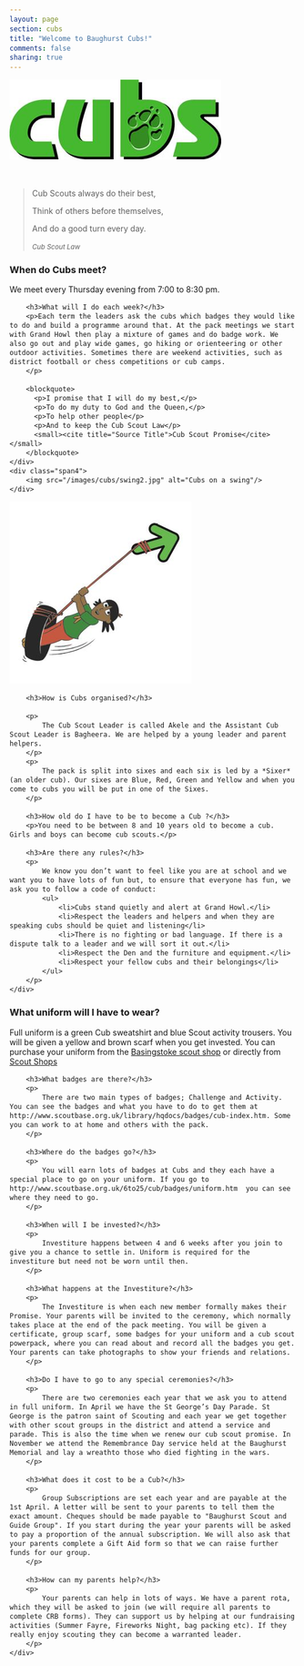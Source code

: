 ```yaml
---
layout: page
section: cubs
title: "Welcome to Baughurst Cubs!"
comments: false
sharing: true
---
```


<div class="row-fluid">
	<div class="span6">
		<img src="/images/cubs/logo.jpg" alt="cubs logo"/>
	</div>
	<div class="span6">
		<br>
		<br>
		<blockquote  class="pull-right">
		  <p>Cub Scouts always do their best,</p>
		  <p>Think of others before themselves,</p>
		  <p>And do a good turn every day.</p>
		  <small><cite title="Source Title">Cub Scout Law</cite></small>
		</blockquote>
	</div>
</div>

<div class="row-fluid">
	<div class="span8">
		<h3>When do Cubs meet?</h3>
		<p>We meet every Thursday evening from 7:00 to 8:30 pm.</p>

		<h3>What will I do each week?</h3>
		<p>Each term the leaders ask the cubs which badges they would like to do and build a programme around that. At the pack meetings we start with Grand Howl then play a mixture of games and do badge work. We also go out and play wide games, go hiking or orienteering or other outdoor activities. Sometimes there are weekend activities, such as district football or chess competitions or cub camps.
		</p>

		<blockquote>
		  <p>I promise that I will do my best,</p>
		  <p>To do my duty to God and the Queen,</p>
		  <p>To help other people</p>
		  <p>And to keep the Cub Scout Law</p>
		  <small><cite title="Source Title">Cub Scout Promise</cite></small>
		</blockquote>
	</div>
	<div class="span4">
		<img src="/images/cubs/swing2.jpg" alt="Cubs on a swing"/>
	</div>
</div>

<div class="row-fluid">
	<div class="span4">
		<img src="/images/cubs/swing.jpg"/>
	</div>
	<div class="span8">

		<h3>How is Cubs organised?</h3>

		<p>
			The Cub Scout Leader is called Akele and the Assistant Cub Scout Leader is Bagheera. We are helped by a young leader and parent helpers.
		</p>
		<p>
			The pack is split into sixes and each six is led by a *Sixer* (an older cub). Our sixes are Blue, Red, Green and Yellow and when you come to cubs you will be put in one of the Sixes.
		</p>

		<h3>How old do I have to be to become a Cub ?</h3>
		<p>You need to be between 8 and 10 years old to become a cub. Girls and boys can become cub scouts.</p>

		<h3>Are there any rules?</h3>
		<p>
			We know you don’t want to feel like you are at school and we want you to have lots of fun but, to ensure that everyone has fun, we ask you to follow a code of conduct:
			<ul>
				<li>Cubs stand quietly and alert at Grand Howl.</li>
				<li>Respect the leaders and helpers and when they are speaking cubs should be quiet and listening</li>
				<li>There is no fighting or bad language. If there is a dispute talk to a leader and we will sort it out.</li>
				<li>Respect the Den and the furniture and equipment.</li>
				<li>Respect your fellow cubs and their belongings</li>
			</ul>
		</p>
	</div>
</div>

<div class="row-fluid">
	<div class="span12">
		<h3>What uniform will I have to wear?</h3>
		<p>
			Full uniform is a green Cub sweatshirt and blue Scout activity trousers. You will be given a yellow and brown scarf when you get invested.  You can purchase your uniform from the <a href="www.geocities.com/basingstoke4thscouts/info/BasingstokeScoutShop.htm">Basingstoke scout shop</a> or directly from <a href="http://shop.scouts.org.uk">Scout Shops</a>
		</p>

		<h3>What badges are there?</h3>
		<p>
			There are two main types of badges; Challenge and Activity. You can see the badges and what you have to do to get them at http://www.scoutbase.org.uk/library/hqdocs/badges/cub-index.htm. Some you can work to at home and others with the pack.
		</p>

		<h3>Where do the badges go?</h3>
		<p>
			You will earn lots of badges at Cubs and they each have a special place to go on your uniform. If you go to http://www.scoutbase.org.uk/6to25/cub/badges/uniform.htm  you can see where they need to go.
		</p>

		<h3>When will I be invested?</h3>
		<p>
			Investiture happens between 4 and 6 weeks after you join to give you a chance to settle in. Uniform is required for the investiture but need not be worn until then.
		</p>

		<h3>What happens at the Investiture?</h3>
		<p>
			The Investiture is when each new member formally makes their Promise. Your parents will be invited to the ceremony, which normally takes place at the end of the pack meeting. You will be given a certificate, group scarf, some badges for your uniform and a cub scout powerpack, where you can read about and record all the badges you get. Your parents can take photographs to show your friends and relations.
		</p>

		<h3>Do I have to go to any special ceremonies?</h3>
		<p>
			There are two ceremonies each year that we ask you to attend in full uniform. In April we have the St George’s Day Parade. St George is the patron saint of Scouting and each year we get together with other scout groups in the district and attend a service and parade. This is also the time when we renew our cub scout promise. In November we attend the Remembrance Day service held at the Baughurst Memorial and lay a wreathto those who died fighting in the wars.
		</p>

		<h3>What does it cost to be a Cub?</h3>
		<p>
			Group Subscriptions are set each year and are payable at the 1st April. A letter will be sent to your parents to tell them the exact amount. Cheques should be made payable to "Baughurst Scout and Guide Group". If you start during the year your parents will be asked to pay a proportion of the annual subscription. We will also ask that your parents complete a Gift Aid form so that we can raise further funds for our group.
		</p>

		<h3>How can my parents help?</h3>
		<p>
			Your parents can help in lots of ways. We have a parent rota, which they will be asked to join (we will require all parents to complete CRB forms). They can support us by helping at our fundraising activities (Summer Fayre, Fireworks Night, bag packing etc). If they really enjoy scouting they can become a warranted leader.
		</p>
	</div>
</div>